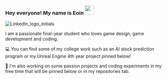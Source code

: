 ### Hey everyone! My name is Eoin  <img src="https://raw.githubusercontent.com/MartinHeinz/MartinHeinz/master/wave.gif" width="30px">

![LinkedIn_logo_initials](https://user-images.githubusercontent.com/93496368/156873214-6084a313-1b80-480d-b96b-81f80e93e355.png)

I am a passionate final-year student who loves game design, game development and coding.

💻 You can find some of my college work such as an AI stock prediction program or my Unreal Engine 4th year project pinned below!

🚀 I'm also working on some passion projects and coding experiments in my free time that will be pinned below or in my repositories tab.

<!--
**eoinbarry142/eoinbarry142** is a ✨ _special_ ✨ repository because its `README.md` (this file) appears on your GitHub profile.

Here are some ideas to get you started:
- 🔭 I’m currently working on ...
- 🌱 I’m currently learning ...
- 👯 I’m looking to collaborate on ...
- 🤔 I’m looking for help with ...
- 💬 Ask me about ...
- 📫 How to reach me: ...
- 😄 Pronouns: ...
- ⚡ Fun fact: ...

-->

